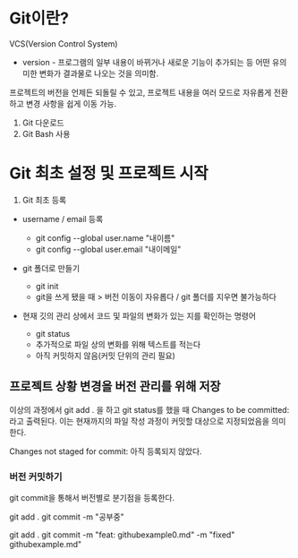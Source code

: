 # Git이란?

VCS(Version Control System)

- version - 프로그램의 일부 내용이 바뀌거나 새로운 기능이 추가되는 등 어떤 유의미한 변화가 결과물로 나오는 것을 의미함.

프로젝트의 버전을 언제든 되돌릴 수 있고, 프로젝트 내용을 여러 모드로 자유롭게 전환하고 변경 사항을 쉽게 이동 가능.

1. Git 다운로드
2. Git Bash 사용

# Git 최초 설정 및 프로젝트 시작
1. Git 최초 등록
- username / email 등록
  - git config --global user.name "내이름"
  - git config --global user.email "내이메일"

- git 폴더로 만들기
  - git init
  - git을 쓰게 됐을 때 > 버전 이동이 자유롭다 / git 폴더를 지우면 불가능하다

- 현재 깃의 관리 상에서 코드 및 파일의 변화가 있는 지를 확인하는 명령어
  - git status
  - 추가적으로 파일 상의 변화를 위해 텍스트를 적는다
  - 아직 커밋하지 않음(커밋 단위의 관리 필요)

## 프로젝트 상황 변경을 버전 관리를 위해 저장
이상의 과정에서 git add . 을 하고 git status를 했을 때
Changes to be committed:
라고 출력된다. 이는 현재까지의 파일 작성 과정이 커밋할 대상으로 지정되었음을 의미한다.

Changes not staged for commit:
아직 등록되지 않았다.

### 버전 커밋하기
git commit을 통해서 버전별로 분기점을 등록한다.

git add .
git commit -m "공부중"

git add .
git commit -m "feat: githubexample0.md" -m "fixed" githubexample.md"